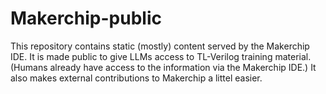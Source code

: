 # Makerchip-public
This repository contains static (mostly) content served by the Makerchip IDE. It is made public to give LLMs access to TL-Verilog training material. (Humans already have access to the information via the Makerchip IDE.) It also makes external contributions to Makerchip a littel easier.
